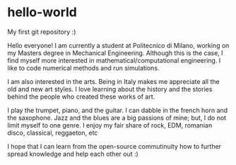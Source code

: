 # hello-world
My first git repository :)

Hello everyone!
I am currently a student at Politecnico di Milano, working on my Masters degree in Mechanical Engineering. Although this is the case, I find myself more interested in mathematical/computational engineering. I like to code numerical methods and run simulations.

I am also interested in the arts. Being in Italy makes me appreciate all the old and new art styles. I love learning about the history and the stories behind the people who created these works of art. 

I play the trumpet, piano, and the guitar. I can dabble in the french horn and the saxophone. Jazz and the blues are a big passions of mine; but, I do not limit myself to one genre. I enjoy my fair share of rock, EDM, romanian disco, classical, reggaeton, etc

I hope that I can learn from the open-source commutinuity how to further spread knowledge and help each other out :)
